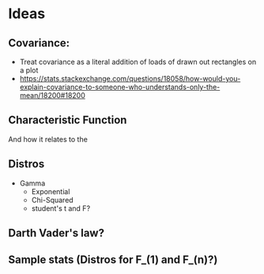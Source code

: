# Ideas

## Covariance: 
* Treat covariance as a literal addition of loads of drawn out rectangles on a plot
* https://stats.stackexchange.com/questions/18058/how-would-you-explain-covariance-to-someone-who-understands-only-the-mean/18200#18200

## Characteristic Function
And how it relates to the 

## Distros
* Gamma
    * Exponential
    * Chi-Squared
    * student's t and F?

##  Darth Vader's law?


## Sample stats (Distros for F_(1) and F_(n)?)

